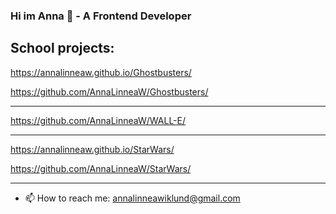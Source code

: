 ### Hi im Anna 👋 - A Frontend Developer

School projects: 
-----------------------------------------------

https://annalinneaw.github.io/Ghostbusters/

https://github.com/AnnaLinneaW/Ghostbusters/

------------------------------------------------

https://github.com/AnnaLinneaW/WALL-E/

------------------------------------------------

https://annalinneaw.github.io/StarWars/

https://github.com/AnnaLinneaW/StarWars/

------------------------------------------------

- 📫 How to reach me: annalinneawiklund@gmail.com

